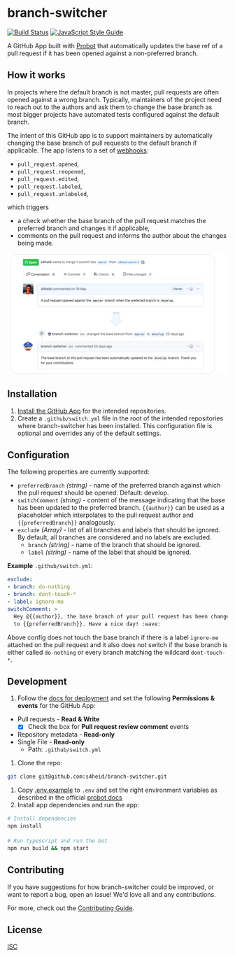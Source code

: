 # branch-switcher

[![Build Status](https://travis-ci.org/s4heid/branch-switcher.svg?branch=master)](https://travis-ci.org/s4heid/branch-switcher)
[![JavaScript Style Guide](https://img.shields.io/badge/code_style-standard-brightgreen.svg)](https://standardjs.com)

A GitHub App built with [Probot](https://github.com/probot/probot) that automatically
updates the base ref of a pull request if it has been opened against a non-preferred
branch.


## How it works

In projects where the default branch is not master, pull requests are often opened against a wrong branch. Typically, maintainers of the project need to reach out to the authors and ask them to change the base branch as most bigger projects have automated tests configured against the default branch.

The intent of this GitHub app is to support maintainers by automatically changing the base branch of pull requests to the default branch if applicable. The app listens to a set of [webhooks](https://developer.github.com/v3/activity/events/types/#pullrequestevent):

- `pull_request.opened`,
- `pull_request.reopened`,
- `pull_request.edited`,
- `pull_request.labeled`,
- `pull_request.unlabeled`,

which triggers

- a check whether the base branch of the pull request matches the preferred branch and changes it if applicable,
- comments on the pull request and informs the author about the changes being made.

![](assets/preview.png)


## Installation

1. [Install the GitHub App](https://github.com/apps/branch-switcher) for the intended repositories.
1. Create a `.github/switch.yml` file in the root of the intended repositories where
branch-switcher has been installed. This configuration file is optional and overrides any of the default
settings.


## Configuration

The following properties are currently supported:

 * `preferredBranch` *(string)* - name of the preferred branch against which the
   pull request should be opened. Default: develop.
 * `switchComment` *(string)* - content of the message indicating that the base
   has been updated to the preferred branch. `{{author}}` can be used as a placeholder
   which interpolates to the pull request author and `{{preferredBranch}}` analogously.
 * `exclude` *(Array)* - list of all branches and labels that should be ignored.
   By default, all branches are considered and no labels are excluded.
   - `branch` *(string)* - name of the branch that should be ignored.
   - `label` *(string)* - name of the label that should be ignored.

**Example** `.github/switch.yml`:

```yaml
exclude:
- branch: do-nothing
- branch: dont-touch-*
- label: ignore-me
switchComment: >
  Hey @{{author}}, the base branch of your pull request has been changed
  to {{preferredBranch}}. Have a nice day! :wave:
```

Above config does not touch the base branch if there is a label `ignore-me` attached
on the pull request and it also does not switch if the base branch is either called
`do-nothing` or every branch matching the wildcard `dont-touch-*`.


## Development

1. Follow the [docs for deployment](https://probot.github.io/docs/deployment) and
set the following **Permissions & events** for the GitHub App:

  - Pull requests - **Read & Write**
    - [x] Check the box for **Pull request review comment** events
  - Repository metadata - **Read-only**
  - Single File - **Read-only**
    - Path: `.github/switch.yml`
1. Clone the repo:
  ```sh
  git clone git@github.com:s4heid/branch-switcher.git
  ```
1. Copy [.env.example](.env.example) to `.env` and set the right environment variables as described in the official [probot docs](https://probot.github.io/docs/configuration)
1. Install app dependencies and run the app:
  ```sh
  # Install dependencies
  npm install

  # Run typescript and run the bot
  npm run build && npm start
  ```


## Contributing

If you have suggestions for how branch-switcher could be improved, or want to report a bug, open an issue! We'd love all and any contributions.

For more, check out the [Contributing Guide](CONTRIBUTING.md).


## License

[ISC](LICENSE)
